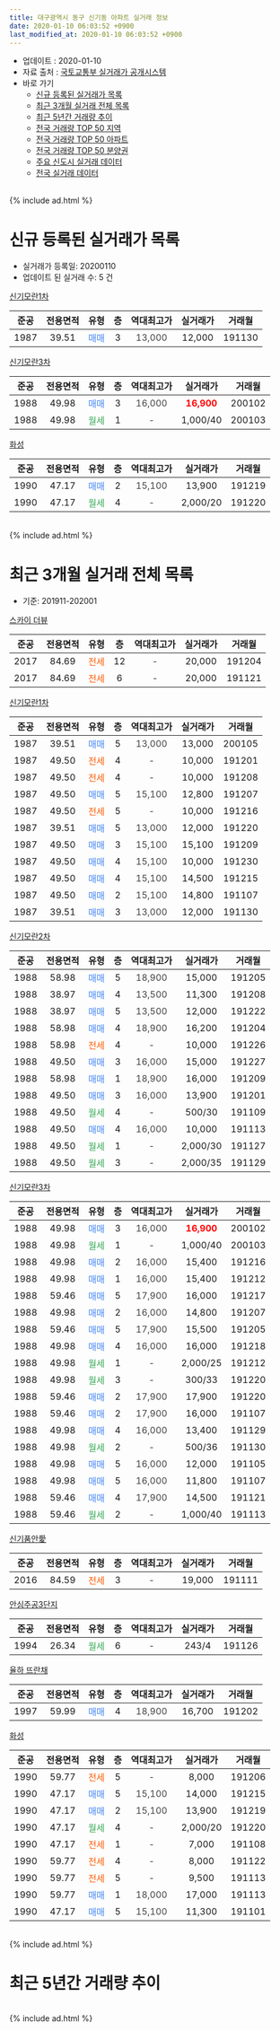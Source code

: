 ```yaml
---
title: 대구광역시 동구 신기동 아파트 실거래 정보
date: 2020-01-10 06:03:52 +0900
last_modified_at: 2020-01-10 06:03:52 +0900
---
```


* 업데이트 : 2020-01-10
* 자료 출처 : [국토교통부 실거래가 공개시스템](http://rt.molit.go.kr)
* 바로 가기
    * [신규 등록된 실거래가 목록](#신규-등록된-실거래가-목록)
    * [최근 3개월 실거래 전체 목록](#최근-3개월-실거래-전체-목록)
    * [최근 5년간 거래량 추이](#최근-5년간-거래량-추이)
    * [전국 거래량 TOP 50 지역](https://inasie.github.io/apt-trade-info/최근-3개월-전국에서-가장-거래가-많이-발생한-지역)
    * [전국 거래량 TOP 50 아파트](https://inasie.github.io/apt-trade-info/최근-3개월-전국에서-가장-거래가-많이-발생한-아파트)
    * [전국 거래량 TOP 50 분양권](https://inasie.github.io/apt-trade-info/최근-3개월-전국에서-가장-거래가-많이-발생한-분양권)
    * [주요 신도시 실거래 데이터](https://inasie.github.io/apt-trade-info/주요-신도시)
    * [전국 실거래 데이터](https://inasie.github.io/apt-trade-info/전국)
<br>
{% include ad.html %}
<br>

# 신규 등록된 실거래가 목록
* 실거래가 등록일: 20200110
* 업데이트 된 실거래 수: 5 건


[신기모란1차](https://search.naver.com/search.naver?query=%EB%8C%80%EA%B5%AC%EA%B4%91%EC%97%AD%EC%8B%9C+%EB%8F%99%EA%B5%AC+%EC%8B%A0%EA%B8%B0%EB%8F%99+%EC%8B%A0%EA%B8%B0%EB%AA%A8%EB%9E%801%EC%B0%A8)

|준공|전용면적|유형|층|역대최고가|실거래가|거래월|
|:---:|:---:|:---:|:---:|:---:|:---:|:---:|
|1987|39.51|<span style="color:#4285f3">매매</span>|3|<span style="color:#444444">13,000</span>|12,000|191130|

[신기모란3차](https://search.naver.com/search.naver?query=%EB%8C%80%EA%B5%AC%EA%B4%91%EC%97%AD%EC%8B%9C+%EB%8F%99%EA%B5%AC+%EC%8B%A0%EA%B8%B0%EB%8F%99+%EC%8B%A0%EA%B8%B0%EB%AA%A8%EB%9E%803%EC%B0%A8)

|준공|전용면적|유형|층|역대최고가|실거래가|거래월|
|:---:|:---:|:---:|:---:|:---:|:---:|:---:|
|1988|49.98|<span style="color:#4285f3">매매</span>|3|<span style="color:#444444">16,000</span>|<b><span style="color:#ff0000">16,900</span></b>|200102|
|1988|49.98|<span style="color:#34a853">월세</span>|1|<span style="color:#444444">-</span>|1,000/40|200103|

[화성](https://search.naver.com/search.naver?query=%EB%8C%80%EA%B5%AC%EA%B4%91%EC%97%AD%EC%8B%9C+%EB%8F%99%EA%B5%AC+%EC%8B%A0%EA%B8%B0%EB%8F%99+%ED%99%94%EC%84%B1)

|준공|전용면적|유형|층|역대최고가|실거래가|거래월|
|:---:|:---:|:---:|:---:|:---:|:---:|:---:|
|1990|47.17|<span style="color:#4285f3">매매</span>|2|<span style="color:#444444">15,100</span>|13,900|191219|
|1990|47.17|<span style="color:#34a853">월세</span>|4|<span style="color:#444444">-</span>|2,000/20|191220|


<br>
{% include ad.html %}
<br>

# 최근 3개월 실거래 전체 목록
* 기준: 201911-202001


[스카이 더뷰](https://search.naver.com/search.naver?query=%EB%8C%80%EA%B5%AC%EA%B4%91%EC%97%AD%EC%8B%9C+%EB%8F%99%EA%B5%AC+%EC%8B%A0%EA%B8%B0%EB%8F%99+%EC%8A%A4%EC%B9%B4%EC%9D%B4+%EB%8D%94%EB%B7%B0)

|준공|전용면적|유형|층|역대최고가|실거래가|거래월|
|:---:|:---:|:---:|:---:|:---:|:---:|:---:|
|2017|84.69|<span style="color:#ff5a00">전세</span>|12|<span style="color:#444444">-</span>|20,000|191204|
|2017|84.69|<span style="color:#ff5a00">전세</span>|6|<span style="color:#444444">-</span>|20,000|191121|

[신기모란1차](https://search.naver.com/search.naver?query=%EB%8C%80%EA%B5%AC%EA%B4%91%EC%97%AD%EC%8B%9C+%EB%8F%99%EA%B5%AC+%EC%8B%A0%EA%B8%B0%EB%8F%99+%EC%8B%A0%EA%B8%B0%EB%AA%A8%EB%9E%801%EC%B0%A8)

|준공|전용면적|유형|층|역대최고가|실거래가|거래월|
|:---:|:---:|:---:|:---:|:---:|:---:|:---:|
|1987|39.51|<span style="color:#4285f3">매매</span>|5|<span style="color:#444444">13,000</span>|13,000|200105|
|1987|49.50|<span style="color:#ff5a00">전세</span>|4|<span style="color:#444444">-</span>|10,000|191201|
|1987|49.50|<span style="color:#ff5a00">전세</span>|4|<span style="color:#444444">-</span>|10,000|191208|
|1987|49.50|<span style="color:#4285f3">매매</span>|5|<span style="color:#444444">15,100</span>|12,800|191207|
|1987|49.50|<span style="color:#ff5a00">전세</span>|5|<span style="color:#444444">-</span>|10,000|191216|
|1987|39.51|<span style="color:#4285f3">매매</span>|5|<span style="color:#444444">13,000</span>|12,000|191220|
|1987|49.50|<span style="color:#4285f3">매매</span>|3|<span style="color:#444444">15,100</span>|15,100|191209|
|1987|49.50|<span style="color:#4285f3">매매</span>|4|<span style="color:#444444">15,100</span>|10,000|191230|
|1987|49.50|<span style="color:#4285f3">매매</span>|4|<span style="color:#444444">15,100</span>|14,500|191215|
|1987|49.50|<span style="color:#4285f3">매매</span>|2|<span style="color:#444444">15,100</span>|14,800|191107|
|1987|39.51|<span style="color:#4285f3">매매</span>|3|<span style="color:#444444">13,000</span>|12,000|191130|

[신기모란2차](https://search.naver.com/search.naver?query=%EB%8C%80%EA%B5%AC%EA%B4%91%EC%97%AD%EC%8B%9C+%EB%8F%99%EA%B5%AC+%EC%8B%A0%EA%B8%B0%EB%8F%99+%EC%8B%A0%EA%B8%B0%EB%AA%A8%EB%9E%802%EC%B0%A8)

|준공|전용면적|유형|층|역대최고가|실거래가|거래월|
|:---:|:---:|:---:|:---:|:---:|:---:|:---:|
|1988|58.98|<span style="color:#4285f3">매매</span>|5|<span style="color:#444444">18,900</span>|15,000|191205|
|1988|38.97|<span style="color:#4285f3">매매</span>|4|<span style="color:#444444">13,500</span>|11,300|191208|
|1988|38.97|<span style="color:#4285f3">매매</span>|5|<span style="color:#444444">13,500</span>|12,000|191222|
|1988|58.98|<span style="color:#4285f3">매매</span>|4|<span style="color:#444444">18,900</span>|16,200|191204|
|1988|58.98|<span style="color:#ff5a00">전세</span>|4|<span style="color:#444444">-</span>|10,000|191226|
|1988|49.50|<span style="color:#4285f3">매매</span>|3|<span style="color:#444444">16,000</span>|15,000|191227|
|1988|58.98|<span style="color:#4285f3">매매</span>|1|<span style="color:#444444">18,900</span>|16,000|191209|
|1988|49.50|<span style="color:#4285f3">매매</span>|3|<span style="color:#444444">16,000</span>|13,900|191201|
|1988|49.50|<span style="color:#34a853">월세</span>|4|<span style="color:#444444">-</span>|500/30|191109|
|1988|49.50|<span style="color:#4285f3">매매</span>|4|<span style="color:#444444">16,000</span>|10,000|191113|
|1988|49.50|<span style="color:#34a853">월세</span>|1|<span style="color:#444444">-</span>|2,000/30|191127|
|1988|49.50|<span style="color:#34a853">월세</span>|3|<span style="color:#444444">-</span>|2,000/35|191129|

[신기모란3차](https://search.naver.com/search.naver?query=%EB%8C%80%EA%B5%AC%EA%B4%91%EC%97%AD%EC%8B%9C+%EB%8F%99%EA%B5%AC+%EC%8B%A0%EA%B8%B0%EB%8F%99+%EC%8B%A0%EA%B8%B0%EB%AA%A8%EB%9E%803%EC%B0%A8)

|준공|전용면적|유형|층|역대최고가|실거래가|거래월|
|:---:|:---:|:---:|:---:|:---:|:---:|:---:|
|1988|49.98|<span style="color:#4285f3">매매</span>|3|<span style="color:#444444">16,000</span>|<b><span style="color:#ff0000">16,900</span></b>|200102|
|1988|49.98|<span style="color:#34a853">월세</span>|1|<span style="color:#444444">-</span>|1,000/40|200103|
|1988|49.98|<span style="color:#4285f3">매매</span>|2|<span style="color:#444444">16,000</span>|15,400|191216|
|1988|49.98|<span style="color:#4285f3">매매</span>|1|<span style="color:#444444">16,000</span>|15,400|191212|
|1988|59.46|<span style="color:#4285f3">매매</span>|5|<span style="color:#444444">17,900</span>|16,000|191217|
|1988|49.98|<span style="color:#4285f3">매매</span>|2|<span style="color:#444444">16,000</span>|14,800|191207|
|1988|59.46|<span style="color:#4285f3">매매</span>|5|<span style="color:#444444">17,900</span>|15,500|191205|
|1988|49.98|<span style="color:#4285f3">매매</span>|4|<span style="color:#444444">16,000</span>|16,000|191218|
|1988|49.98|<span style="color:#34a853">월세</span>|1|<span style="color:#444444">-</span>|2,000/25|191212|
|1988|49.98|<span style="color:#34a853">월세</span>|3|<span style="color:#444444">-</span>|300/33|191220|
|1988|59.46|<span style="color:#4285f3">매매</span>|2|<span style="color:#444444">17,900</span>|17,900|191220|
|1988|59.46|<span style="color:#4285f3">매매</span>|2|<span style="color:#444444">17,900</span>|16,000|191107|
|1988|49.98|<span style="color:#4285f3">매매</span>|4|<span style="color:#444444">16,000</span>|13,400|191129|
|1988|49.98|<span style="color:#34a853">월세</span>|2|<span style="color:#444444">-</span>|500/36|191130|
|1988|49.98|<span style="color:#4285f3">매매</span>|5|<span style="color:#444444">16,000</span>|12,000|191105|
|1988|49.98|<span style="color:#4285f3">매매</span>|5|<span style="color:#444444">16,000</span>|11,800|191107|
|1988|59.46|<span style="color:#4285f3">매매</span>|4|<span style="color:#444444">17,900</span>|14,500|191121|
|1988|59.46|<span style="color:#34a853">월세</span>|2|<span style="color:#444444">-</span>|1,000/40|191113|


<script async src="//pagead2.googlesyndication.com/pagead/js/adsbygoogle.js"></script>
<!-- 기본 -->
<ins class="adsbygoogle"
     style="display:block"
     data-ad-client="ca-pub-2446590836940007"
     data-ad-slot="1659523306"
     data-ad-format="auto"
     data-full-width-responsive="true"></ins>
<script>
(adsbygoogle = window.adsbygoogle || []).push({});
</script>


[신기품안愛](https://search.naver.com/search.naver?query=%EB%8C%80%EA%B5%AC%EA%B4%91%EC%97%AD%EC%8B%9C+%EB%8F%99%EA%B5%AC+%EC%8B%A0%EA%B8%B0%EB%8F%99+%EC%8B%A0%EA%B8%B0%ED%92%88%EC%95%88%E6%84%9B)

|준공|전용면적|유형|층|역대최고가|실거래가|거래월|
|:---:|:---:|:---:|:---:|:---:|:---:|:---:|
|2016|84.59|<span style="color:#ff5a00">전세</span>|3|<span style="color:#444444">-</span>|19,000|191111|

[안심주공3단지](https://search.naver.com/search.naver?query=%EB%8C%80%EA%B5%AC%EA%B4%91%EC%97%AD%EC%8B%9C+%EB%8F%99%EA%B5%AC+%EC%8B%A0%EA%B8%B0%EB%8F%99+%EC%95%88%EC%8B%AC%EC%A3%BC%EA%B3%B53%EB%8B%A8%EC%A7%80)

|준공|전용면적|유형|층|역대최고가|실거래가|거래월|
|:---:|:---:|:---:|:---:|:---:|:---:|:---:|
|1994|26.34|<span style="color:#34a853">월세</span>|6|<span style="color:#444444">-</span>|243/4|191126|

[율하 뜨란채](https://search.naver.com/search.naver?query=%EB%8C%80%EA%B5%AC%EA%B4%91%EC%97%AD%EC%8B%9C+%EB%8F%99%EA%B5%AC+%EC%8B%A0%EA%B8%B0%EB%8F%99+%EC%9C%A8%ED%95%98+%EB%9C%A8%EB%9E%80%EC%B1%84)

|준공|전용면적|유형|층|역대최고가|실거래가|거래월|
|:---:|:---:|:---:|:---:|:---:|:---:|:---:|
|1997|59.99|<span style="color:#4285f3">매매</span>|4|<span style="color:#444444">18,900</span>|16,700|191202|

[화성](https://search.naver.com/search.naver?query=%EB%8C%80%EA%B5%AC%EA%B4%91%EC%97%AD%EC%8B%9C+%EB%8F%99%EA%B5%AC+%EC%8B%A0%EA%B8%B0%EB%8F%99+%ED%99%94%EC%84%B1)

|준공|전용면적|유형|층|역대최고가|실거래가|거래월|
|:---:|:---:|:---:|:---:|:---:|:---:|:---:|
|1990|59.77|<span style="color:#ff5a00">전세</span>|5|<span style="color:#444444">-</span>|8,000|191206|
|1990|47.17|<span style="color:#4285f3">매매</span>|5|<span style="color:#444444">15,100</span>|14,000|191215|
|1990|47.17|<span style="color:#4285f3">매매</span>|2|<span style="color:#444444">15,100</span>|13,900|191219|
|1990|47.17|<span style="color:#34a853">월세</span>|4|<span style="color:#444444">-</span>|2,000/20|191220|
|1990|47.17|<span style="color:#ff5a00">전세</span>|1|<span style="color:#444444">-</span>|7,000|191108|
|1990|59.77|<span style="color:#ff5a00">전세</span>|4|<span style="color:#444444">-</span>|8,000|191122|
|1990|59.77|<span style="color:#ff5a00">전세</span>|5|<span style="color:#444444">-</span>|9,500|191113|
|1990|59.77|<span style="color:#4285f3">매매</span>|1|<span style="color:#444444">18,000</span>|17,000|191113|
|1990|47.17|<span style="color:#4285f3">매매</span>|5|<span style="color:#444444">15,100</span>|11,300|191101|


<br>
{% include ad.html %}
<br>

# 최근 5년간 거래량 추이


<div style="width:100%;">
    <canvas id="deal_progress" height="200"></canvas>
</div>

<script>
new Chart(document.getElementById("deal_progress"), {
    type: 'line',
    data: {
        labels: ['201501','201502','201503','201504','201505','201506','201507','201508','201509','201510','201511','201512','201601','201602','201603','201604','201605','201606','201607','201608','201609','201610','201611','201612','201701','201702','201703','201704','201705','201706','201707','201708','201709','201710','201711','201712','201801','201802','201803','201804','201805','201806','201807','201808','201809','201810','201811','201812','201901','201902','201903','201904','201905','201906','201907','201908','201909','201910','201911','201912','202001'],
        datasets: [{
            label: '매매',
            pointRadius: 1,
            data: [17, 23, 28, 13, 17, 17, 22, 23, 11, 24, 18, 20, 9, 7, 8, 6, 12, 8, 10, 9, 11, 12, 5, 20, 12, 15, 12, 10, 10, 17, 11, 5, 9, 12, 16, 9, 9, 10, 10, 5, 6, 6, 7, 8, 7, 12, 10, 6, 12, 9, 11, 28, 23, 19, 9, 9, 17, 17, 10, 22, 2],
            borderColor: "rgba(255, 201, 14, 1)",
            backgroundColor: "rgba(255, 201, 14, 0.5)",
            fill: false,
            lineTension: 0
        },{
            label: '전월세',
            pointRadius: 1,
            data: [4, 10, 15, 7, 11, 8, 5, 11, 8, 19, 7, 13, 8, 10, 11, 12, 5, 8, 8, 11, 6, 11, 5, 7, 14, 12, 12, 10, 6, 11, 13, 8, 7, 9, 13, 9, 9, 5, 7, 12, 16, 13, 5, 9, 12, 13, 13, 5, 15, 15, 13, 13, 8, 16, 7, 9, 13, 16, 11, 9, 1],
            borderColor: "rgba(0, 141, 185, 1)",
            backgroundColor: "rgba(0, 141, 185, 0.5)",
            fill: false,
            lineTension: 0
        }
        ]
    },
    options: {
        responsive: true,
        title: {
            display: false
        },
        tooltips: {
            mode: 'index',
            intersect: false
        },
        hover: {
            mode: 'nearest',
            intersect: true
        },
        scales: {
            xAxes: [{
                display: true,
                scaleLabel: {
                    display: true,
                    labelString: '년/월'
                }
            }],
            yAxes: [{
                display: true,
                ticks: {
                    suggestedMin: 0,
                },
                scaleLabel: {
                    display: true,
                    labelString: '실거래 수'
                }
            }]
        }
    }
});

</script>


<br>
{% include ad.html %}
<br>

